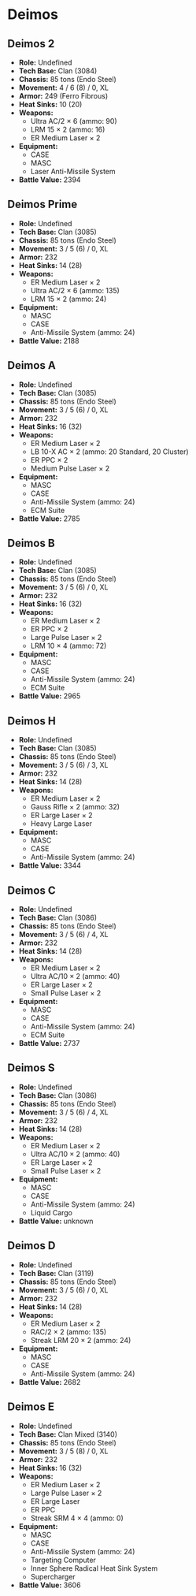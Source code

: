 # Deimos
## Deimos 2
- **Role:** Undefined
- **Tech Base:** Clan (3084)
- **Chassis:** 85 tons (Endo Steel)
- **Movement:** 4 / 6 (8) / 0, XL
- **Armor:** 249 (Ferro Fibrous)
- **Heat Sinks:** 10 (20)
- **Weapons:**
  - Ultra AC/2 × 6 (ammo: 90)
  - LRM 15 × 2 (ammo: 16)
  - ER Medium Laser × 2
- **Equipment:**
  - CASE
  - MASC
  - Laser Anti-Missile System
- **Battle Value:** 2394

## Deimos Prime
- **Role:** Undefined
- **Tech Base:** Clan (3085)
- **Chassis:** 85 tons (Endo Steel)
- **Movement:** 3 / 5 (6) / 0, XL
- **Armor:** 232
- **Heat Sinks:** 14 (28)
- **Weapons:**
  - ER Medium Laser × 2
  - Ultra AC/2 × 6 (ammo: 135)
  - LRM 15 × 2 (ammo: 24)
- **Equipment:**
  - MASC
  - CASE
  - Anti-Missile System (ammo: 24)
- **Battle Value:** 2188

## Deimos A
- **Role:** Undefined
- **Tech Base:** Clan (3085)
- **Chassis:** 85 tons (Endo Steel)
- **Movement:** 3 / 5 (6) / 0, XL
- **Armor:** 232
- **Heat Sinks:** 16 (32)
- **Weapons:**
  - ER Medium Laser × 2
  - LB 10-X AC × 2 (ammo: 20 Standard, 20 Cluster)
  - ER PPC × 2
  - Medium Pulse Laser × 2
- **Equipment:**
  - MASC
  - CASE
  - Anti-Missile System (ammo: 24)
  - ECM Suite
- **Battle Value:** 2785

## Deimos B
- **Role:** Undefined
- **Tech Base:** Clan (3085)
- **Chassis:** 85 tons (Endo Steel)
- **Movement:** 3 / 5 (6) / 0, XL
- **Armor:** 232
- **Heat Sinks:** 16 (32)
- **Weapons:**
  - ER Medium Laser × 2
  - ER PPC × 2
  - Large Pulse Laser × 2
  - LRM 10 × 4 (ammo: 72)
- **Equipment:**
  - MASC
  - CASE
  - Anti-Missile System (ammo: 24)
  - ECM Suite
- **Battle Value:** 2965

## Deimos H
- **Role:** Undefined
- **Tech Base:** Clan (3085)
- **Chassis:** 85 tons (Endo Steel)
- **Movement:** 3 / 5 (6) / 3, XL
- **Armor:** 232
- **Heat Sinks:** 14 (28)
- **Weapons:**
  - ER Medium Laser × 2
  - Gauss Rifle × 2 (ammo: 32)
  - ER Large Laser × 2
  - Heavy Large Laser
- **Equipment:**
  - MASC
  - CASE
  - Anti-Missile System (ammo: 24)
- **Battle Value:** 3344

## Deimos C
- **Role:** Undefined
- **Tech Base:** Clan (3086)
- **Chassis:** 85 tons (Endo Steel)
- **Movement:** 3 / 5 (6) / 4, XL
- **Armor:** 232
- **Heat Sinks:** 14 (28)
- **Weapons:**
  - ER Medium Laser × 2
  - Ultra AC/10 × 2 (ammo: 40)
  - ER Large Laser × 2
  - Small Pulse Laser × 2
- **Equipment:**
  - MASC
  - CASE
  - Anti-Missile System (ammo: 24)
  - ECM Suite
- **Battle Value:** 2737

## Deimos S
- **Role:** Undefined
- **Tech Base:** Clan (3086)
- **Chassis:** 85 tons (Endo Steel)
- **Movement:** 3 / 5 (6) / 4, XL
- **Armor:** 232
- **Heat Sinks:** 14 (28)
- **Weapons:**
  - ER Medium Laser × 2
  - Ultra AC/10 × 2 (ammo: 40)
  - ER Large Laser × 2
  - Small Pulse Laser × 2
- **Equipment:**
  - MASC
  - CASE
  - Anti-Missile System (ammo: 24)
  - Liquid Cargo
- **Battle Value:** unknown

## Deimos D
- **Role:** Undefined
- **Tech Base:** Clan (3119)
- **Chassis:** 85 tons (Endo Steel)
- **Movement:** 3 / 5 (6) / 0, XL
- **Armor:** 232
- **Heat Sinks:** 14 (28)
- **Weapons:**
  - ER Medium Laser × 2
  - RAC/2 × 2 (ammo: 135)
  - Streak LRM 20 × 2 (ammo: 24)
- **Equipment:**
  - MASC
  - CASE
  - Anti-Missile System (ammo: 24)
- **Battle Value:** 2682

## Deimos E
- **Role:** Undefined
- **Tech Base:** Clan Mixed (3140)
- **Chassis:** 85 tons (Endo Steel)
- **Movement:** 3 / 5 (8) / 0, XL
- **Armor:** 232
- **Heat Sinks:** 16 (32)
- **Weapons:**
  - ER Medium Laser × 2
  - Large Pulse Laser × 2
  - ER Large Laser
  - ER PPC
  - Streak SRM 4 × 4 (ammo: 0)
- **Equipment:**
  - MASC
  - CASE
  - Anti-Missile System (ammo: 24)
  - Targeting Computer
  - Inner Sphere Radical Heat Sink System
  - Supercharger
- **Battle Value:** 3606


